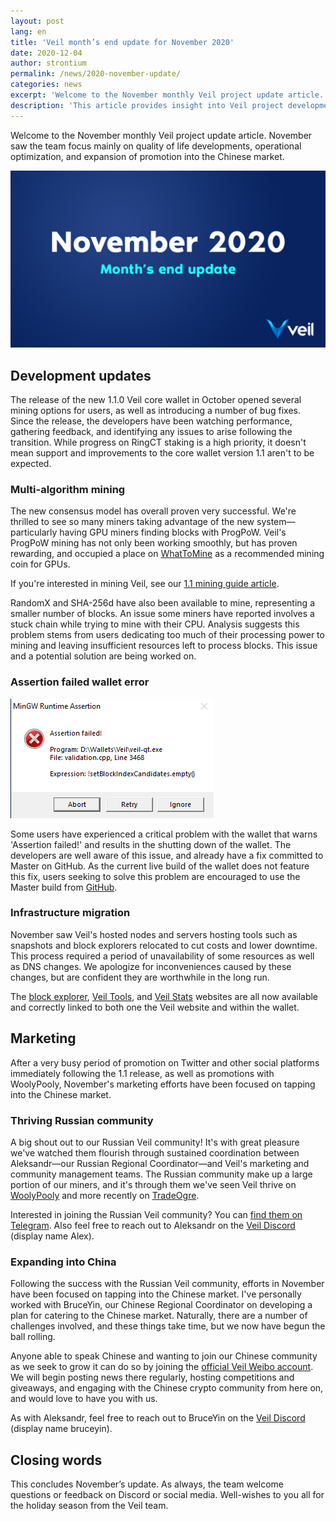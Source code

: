 ```yaml
---
layout: post
lang: en
title: 'Veil month’s end update for November 2020'
date: 2020-12-04
author: strontium
permalink: /news/2020-november-update/
categories: news
excerpt: 'Welcome to the November monthly Veil project update article. November saw the team focus mainly on quality of life developments, operational optimization, and expansion of promotion into the Chinese market.'
description: 'This article provides insight into Veil project developments for the month of November 2020.'
---
```


Welcome to the November monthly Veil project update article. November saw the team focus mainly on quality of life developments, operational optimization, and expansion of promotion into the Chinese market.

![](/uploads/news/2020-12-07-NovemberUpdate.png)

## Development updates

The release of the new 1.1.0 Veil core wallet in October opened several mining options for users, as well as introducing a number of bug fixes. Since the release, the developers have been watching performance, gathering feedback, and identifying any issues to arise following the transition. While progress on RingCT staking is a high priority, it doesn't mean support and improvements to the core wallet version 1.1 aren't to be expected.

### Multi-algorithm mining

The new consensus model has overall proven very successful. We're thrilled to see so many miners taking advantage of the new system—particularly having GPU miners finding blocks with ProgPoW. Veil's ProgPoW mining has not only been working smoothly, but has proven rewarding, and occupied a place on [WhatToMine](https://whattomine.com/) as a recommended mining coin for GPUs.

If you're interested in mining Veil, see our [1.1 mining guide article](https://veil-project.com/blog/2020-mineafterhardfork/).

RandomX and SHA-256d have also been available to mine, representing a smaller number of blocks. An issue some miners have reported involves a stuck chain while trying to mine with their CPU. Analysis suggests this problem stems from users dedicating too much of their processing power to mining and leaving insufficient resources left to process blocks. This issue and a potential solution are being worked on.

### Assertion failed wallet error

![](/uploads/news/2020-12-07-AsFail.png)

Some users have experienced a critical problem with the wallet that warns 'Assertion failed!' and results in the shutting down of the wallet. The developers are well aware of this issue, and already have a fix committed to Master on GitHub. As the current live build of the wallet does not feature this fix, users seeking to solve this problem are encouraged to use the Master build from [GitHub](https://github.com/Veil-Project/veil). 

### Infrastructure migration

November saw Veil's hosted nodes and servers hosting tools such as snapshots and block explorers relocated to cut costs and lower downtime. This process required a period of unavailability of some resources as well as DNS changes. We apologize for inconveniences caused by these changes, but are confident they are worthwhile in the long run.

The [block explorer](https://explorer.veil-project.com/), [Veil Tools](https://veil.tools/), and [Veil Stats](https://veil-stats.com/) websites are all now available and correctly linked to both one the Veil website and within the wallet.

## Marketing

After a very busy period of promotion on Twitter and other social platforms immediately following the 1.1 release, as well as promotions with WoolyPooly, November's marketing efforts have been focused on tapping into the Chinese market.

### Thriving Russian community

A big shout out to our Russian Veil community! It's with great pleasure we've watched them flourish through sustained coordination between Aleksandr—our Russian Regional Coordinator—and Veil's marketing and community management teams. The Russian community make up a large portion of our miners, and it's through them we've seen Veil thrive on [WoolyPooly](https://woolypooly.com/) and more recently on [TradeOgre](https://tradeogre.com/).

Interested in joining the Russian Veil community? You can [find them on Telegram](https://t.me/VeilRussia). Also feel free to reach out to Aleksandr on the [Veil Discord](https://discord.veil-project.com/) (display name Alex).

### Expanding into China

Following the success with the Russian Veil community, efforts in November have been focused on tapping into the Chinese market. I've personally worked with BruceYin, our Chinese Regional Coordinator on developing a plan for catering to the Chinese market. Naturally, there are a number of challenges involved, and these things take time, but we now have begun the ball rolling.

Anyone able to speak Chinese and wanting to join our Chinese community as we seek to grow it can do so by joining the [official Veil Weibo account](https://weibo.com/ProjectVeil/). We will begin posting news there regularly, hosting competitions and giveaways, and engaging with the Chinese crypto community from here on, and would love to have you with us.

As with Aleksandr, feel free to reach out to BruceYin on the [Veil Discord](https://discord.veil-project.com/) (display name bruceyin).

## Closing words

This concludes November’s update. As always, the team welcome questions or feedback on Discord or social media. Well-wishes to you all for the holiday season from the Veil team.